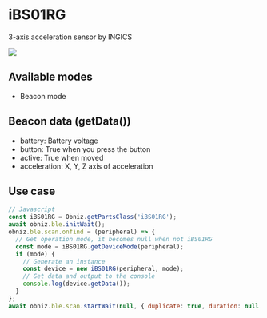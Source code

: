 # iBS01RG

3-axis acceleration sensor by INGICS

![](image.jpg)

## Available modes

- Beacon mode

## Beacon data (getData())

- battery: Battery voltage
- button: True when you press the button
- active: True when moved
- acceleration: X, Y, Z axis of acceleration

## Use case

```javascript
// Javascript
const iBS01RG = Obniz.getPartsClass('iBS01RG');
await obniz.ble.initWait();
obniz.ble.scan.onfind = (peripheral) => {
  // Get operation mode, it becomes null when not iBS01RG
  const mode = iBS01RG.getDeviceMode(peripheral);
  if (mode) {
    // Generate an instance
    const device = new iBS01RG(peripheral, mode);
    // Get data and output to the console
    console.log(device.getData());
  }
};
await obniz.ble.scan.startWait(null, { duplicate: true, duration: null });
```

